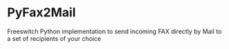 # PyFax2Mail
Freeswitch Python implementation to send incoming FAX directly by Mail to a set of recipients of your choice
